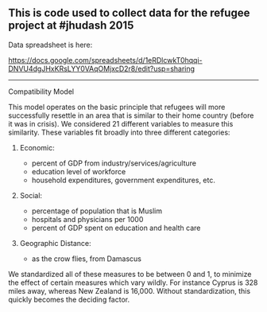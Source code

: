This is code used to collect data for the refugee project at #jhudash 2015
------------------------------

Data spreadsheet is here: 

https://docs.google.com/spreadsheets/d/1eRDlcwkT0hqqi-DNVU4dgJHxKRsLYY0VAqOMjxcD2r8/edit?usp=sharing

----
Compatibility Model

This model operates on the basic principle that refugees will more successfully resettle in an area that is similar to their home country (before it was in crisis).  We considered 21 different variables to measure this similarity.  These variables fit broadly into three different categories:

1) Economic:
    - percent of GDP from industry/services/agriculture
    - education level of workforce
    - household expenditures, government expenditures, etc.

2) Social:
    - percentage of population that is Muslim
    - hospitals and physicians per 1000
    - percent of GDP spent on education and health care
    
3) Geographic Distance:
    - as the crow flies, from Damascus

We standardized all of these measures to be between 0 and 1, to minimize the effect of certain measures which vary wildly.  For instance Cyprus is 328 miles away, whereas New Zealand is 16,000.  Without standardization, this quickly becomes the deciding factor.


    
